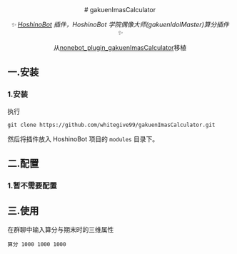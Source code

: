 
<div align="center">
# gakuenImasCalculator

_✨ [HoshinoBot](https://github.com/Ice9Coffee/HoshinoBot) 插件，HoshinoBot 学院偶像大师(gakuenIdolMaster)算分插件 ✨_

从[nonebot_plugin_gakuenImasCalculator](https://github.com/ikarosf/nonebot_plugin_gakuenImasCalculator)移植

</div> 

## 一.**安装**
### 1.安装
执行
```
git clone https://github.com/whitegive99/gakuenImasCalculator.git
```
然后将插件放入 HoshinoBot 项目的 `modules` 目录下。

## 二.**配置**
### 1.暂不需要配置

## 三.**使用**
在群聊中输入算分与期末时的三维属性
```
算分 1000 1000 1000
```
